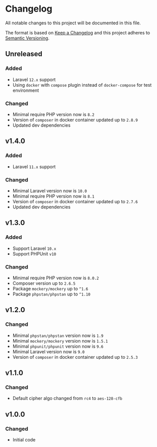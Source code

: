 # Changelog

All notable changes to this project will be documented in this file.

The format is based on [Keep a Changelog][keepachangelog] and this project adheres to [Semantic Versioning][semver].

## Unreleased

### Added

- Laravel `12.x` support
- Using `docker` with `compose` plugin instead of `docker-compose` for test environment

### Changed

- Minimal require PHP version now is `8.2`
- Version of `composer` in docker container updated up to `2.8.9`
- Updated dev dependencies

## v1.4.0

### Added

- Laravel `11.x` support

### Changed

- Minimal Laravel version now is `10.0`
- Minimal require PHP version now is `8.1`
- Version of `composer` in docker container updated up to `2.7.6`
- Updated dev dependencies

## v1.3.0

### Added

- Support Laravel `10.x`
- Support PHPUnit `v10`

### Changed

- Minimal require PHP version now is `8.0.2`
- Composer version up to `2.6.5`
- Package `mockery/mockery` up to `^1.6`
- Package `phpstan/phpstan` up to `^1.10`

## v1.2.0

### Changed

- Minimal `phpstan/phpstan` version now is `1.9`
- Minimal `mockery/mockery` version now is `1.5.1`
- Minimal `phpunit/phpunit` version now is `9.6`
- Minimal Laravel version now is `9.0`
- Version of `composer` in docker container updated up to `2.5.3`

## v1.1.0

### Changed

- Default cipher algo changed from `rc4` to `aes-128-cfb`

## v1.0.0

### Changed

- Initial code

[keepachangelog]:https://keepachangelog.com/en/1.0.0/
[semver]:https://semver.org/spec/v2.0.0.html
